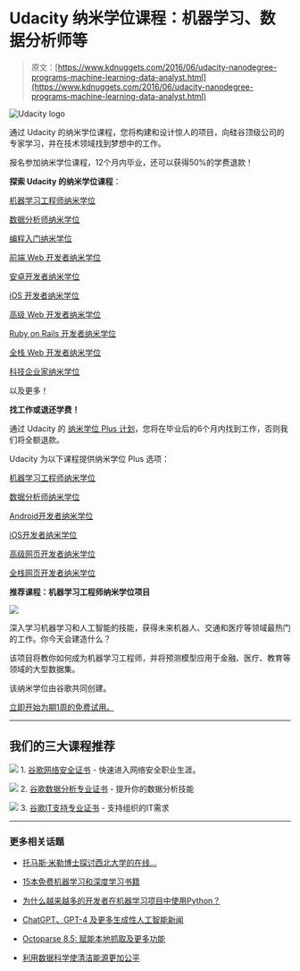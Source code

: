 # Udacity 纳米学位课程：机器学习、数据分析师等

> 原文：[https://www.kdnuggets.com/2016/06/udacity-nanodegree-programs-machine-learning-data-analyst.html](https://www.kdnuggets.com/2016/06/udacity-nanodegree-programs-machine-learning-data-analyst.html)

![Udacity logo](../Images/9bbe9d51be1c85740375bb892f56f9fb.png)

通过 Udacity 的纳米学位课程，您将构建和设计惊人的项目，向硅谷顶级公司的专家学习，并在技术领域找到梦想中的工作。

报名参加纳米学位课程，12个月内毕业，还可以获得50%的学费退款！

**探索 Udacity 的纳米学位课程**：

[机器学习工程师纳米学位](https://www.udacity.com/course/machine-learning-engineer-nanodegree--nd009?utm_source=kdnuggets&utm_medium=ads&utm_campaign=2016-06-kdnuggets-network-machine-learning)

[数据分析师纳米学位](https://www.udacity.com/course/data-analyst-nanodegree--nd002?utm_source=kdnuggets&utm_medium=ads&utm_campaign=2016-06-kdnuggets-network-data-analyst)

[编程入门纳米学位](https://www.udacity.com/course/intro-to-programming-nanodegree--nd000?utm_source=kdnuggets&utm_medium=ads&utm_campaign=2016-06-kdnuggets-network-int-prog)

[前端 Web 开发者纳米学位](https://www.udacity.com/course/front-end-web-developer-nanodegree--nd001?utm_source=kdnuggets&utm_medium=ads&utm_campaign=2016-06-kdnuggets-network-front-end)

[安卓开发者纳米学位](https://www.udacity.com/course/beginning-android-app-development--nd803?utm_source=kdnuggets&utm_medium=ads&utm_campaign=2016-06-kdnuggets-network-android)

[iOS 开发者纳米学位](https://www.udacity.com/course/ios-developer-nanodegree--nd003?utm_source=kdnuggets&utm_medium=ads&utm_campaign=2016-06-kdnuggets-network-ios)

[高级 Web 开发者纳米学位](https://www.udacity.com/course/senior-web-developer-nanodegree--nd802?utm_source=kdnuggets&utm_medium=ads&utm_campaign=2016-06-kdnuggets-network-senior-web-dev)

[Ruby on Rails 开发者纳米学位](https://www.udacity.com/course/ruby-programming-nanodegree--nd010?utm_source=kdnuggets&utm_medium=ads&utm_campaign=2016-06-kdnuggets-network-ruby)

[全栈 Web 开发者纳米学位](https://www.udacity.com/course/full-stack-web-developer-nanodegree--nd004?utm_source=kdnuggets&utm_medium=ads&utm_campaign=2016-06-kdnuggets-network-full-stack)

[科技企业家纳米学位](https://www.udacity.com/course/tech-entrepreneur-nanodegree--nd007?utm_source=kdnuggets&utm_medium=ads&utm_campaign=2016-06-kdnuggets-network-tech-ent)

以及更多！

**找工作或退还学费！**

通过 Udacity 的 [纳米学位 Plus 计划](https://www.udacity.com/nanodegree/plus?utm_source=kdnuggets&utm_medium=ads&utm_campaign=2016-06-kdnuggets-network-nano-plus)，您将在毕业后的6个月内找到工作，否则我们将全额退款。

Udacity 为以下课程提供纳米学位 Plus 选项：

[机器学习工程师纳米学位](https://www.udacity.com/course/machine-learning-engineer-nanodegree--nd009?utm_source=kdnuggets&utm_medium=ads&utm_campaign=2016-06-kdnuggets-network-machine-learning)

[数据分析师纳米学位](https://www.udacity.com/course/data-analyst-nanodegree--nd002?utm_source=kdnuggets&utm_medium=ads&utm_campaign=2016-06-kdnuggets-network-data-analyst)

[Android开发者纳米学位](https://www.udacity.com/course/beginning-android-app-development--nd803?utm_source=kdnuggets&utm_medium=ads&utm_campaign=2016-06-kdnuggets-network-android)

[iOS开发者纳米学位](https://www.udacity.com/course/ios-developer-nanodegree--nd003?utm_source=kdnuggets&utm_medium=ads&utm_campaign=2016-06-kdnuggets-network-ios)

[高级网页开发者纳米学位](https://www.udacity.com/course/senior-web-developer-nanodegree--nd802?utm_source=kdnuggets&utm_medium=ads&utm_campaign=2016-06-kdnuggets-network-senior-web-dev)

[全栈网页开发者纳米学位](https://www.udacity.com/course/full-stack-web-developer-nanodegree--nd004?utm_source=kdnuggets&utm_medium=ads&utm_campaign=2016-06-kdnuggets-network-full-stack)

**推荐课程：机器学习工程师纳米学位项目**

![](../Images/7cba3c2ac398642b168901f01b9991fa.png)

深入学习机器学习和人工智能的技能，获得未来机器人、交通和医疗等领域最热门的工作。你今天会建造什么？

该项目将教你如何成为机器学习工程师，并将预测模型应用于金融、医疗、教育等领域的大型数据集。

该纳米学位由谷歌共同创建。

[立即开始为期1周的免费试用。](https://www.udacity.com/course/machine-learning-engineer-nanodegree--nd009?utm_source=kdnuggets&utm_medium=ads&utm_campaign=2016-06-kdnuggets-network-machine-learning)

* * *

## 我们的三大课程推荐

![](../Images/0244c01ba9267c002ef39d4907e0b8fb.png) 1\. [谷歌网络安全证书](https://www.kdnuggets.com/google-cybersecurity) - 快速进入网络安全职业生涯。

![](../Images/e225c49c3c91745821c8c0368bf04711.png) 2\. [谷歌数据分析专业证书](https://www.kdnuggets.com/google-data-analytics) - 提升你的数据分析技能

![](../Images/0244c01ba9267c002ef39d4907e0b8fb.png) 3\. [谷歌IT支持专业证书](https://www.kdnuggets.com/google-itsupport) - 支持组织的IT需求

* * *

### 更多相关话题

+   [托马斯·米勒博士探讨西北大学的在线…](https://www.kdnuggets.com/2024/05/nwu/thomas-miller-phd-explores-northwestern-universitys-online-graduate-programs-in-data-science)

+   [15本免费机器学习和深度学习书籍](https://www.kdnuggets.com/2022/11/15-free-machine-learning-deep-learning-books.html)

+   [为什么越来越多的开发者在机器学习项目中使用Python？](https://www.kdnuggets.com/2022/01/developers-python-machine-learning-projects.html)

+   [ChatGPT、GPT-4 及更多生成性人工智能新闻](https://www.kdnuggets.com/2023/02/chatgpt-gpt4-generative-ai-news.html)

+   [Octoparse 8.5: 赋能本地抓取及更多功能](https://www.kdnuggets.com/2022/02/octoparse-85-empowering-local-scraping.html)

+   [利用数据科学使清洁能源更加公平](https://www.kdnuggets.com/2022/03/data-science-make-clean-energy-equitable.html)

